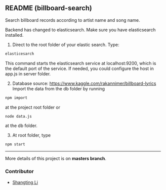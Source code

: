 ## README (billboard-search)

Search billboard records according to artist name and song name.

Backend has changed to elasticsearch. Make sure you have elasticsearch installed.


1. Direct to the root folder of your elastic search. Type:
```r
elasticesarch
```

This command starts the elasticsearch service at localhost:9200, which is the default port of the service. If needed, you could configure the host in app.js in server folder.

2. Database source: https://www.kaggle.com/rakannimer/billboard-lyrics
Import the data from the db folder by running 
```r
npm import 
```
at the project root folder or
```r
node data.js
```

at the db folder.

3. At root folder, type
```r
npm start
```

---

More details of this project is on **masters branch**.

### Contributor
* [Shangting Li](https://github.com/shangtingli)
